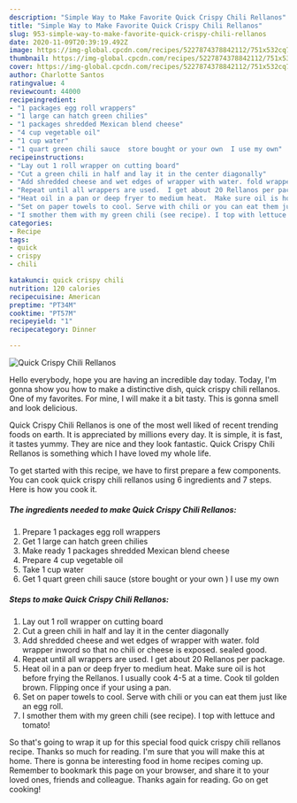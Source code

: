 ```yaml
---
description: "Simple Way to Make Favorite Quick Crispy Chili Rellanos"
title: "Simple Way to Make Favorite Quick Crispy Chili Rellanos"
slug: 953-simple-way-to-make-favorite-quick-crispy-chili-rellanos
date: 2020-11-09T20:39:19.492Z
image: https://img-global.cpcdn.com/recipes/5227874378842112/751x532cq70/quick-crispy-chili-rellanos-recipe-main-photo.jpg
thumbnail: https://img-global.cpcdn.com/recipes/5227874378842112/751x532cq70/quick-crispy-chili-rellanos-recipe-main-photo.jpg
cover: https://img-global.cpcdn.com/recipes/5227874378842112/751x532cq70/quick-crispy-chili-rellanos-recipe-main-photo.jpg
author: Charlotte Santos
ratingvalue: 4
reviewcount: 44000
recipeingredient:
- "1 packages egg roll wrappers"
- "1 large can hatch green chilies"
- "1 packages shredded Mexican blend cheese"
- "4 cup vegetable oil"
- "1 cup water"
- "1 quart green chili sauce  store bought or your own  I use my own"
recipeinstructions:
- "Lay out 1 roll wrapper on cutting board"
- "Cut a green chili in half and lay it in the center diagonally"
- "Add shredded cheese and wet edges of wrapper with water. fold wrapper inword so that no chili or cheese is exposed. sealed good."
- "Repeat until all wrappers are used.  I get about 20 Rellanos per package."
- "Heat oil in a pan or deep fryer to medium heat.  Make sure oil is hot before frying the Rellanos.  I usually cook 4-5 at a time. Cook til golden brown. Flipping once if your using a pan."
- "Set on paper towels to cool. Serve with chili or you can eat them just like an egg roll."
- "I smother them with my green chili (see recipe). I top with lettuce and tomato!"
categories:
- Recipe
tags:
- quick
- crispy
- chili

katakunci: quick crispy chili 
nutrition: 120 calories
recipecuisine: American
preptime: "PT34M"
cooktime: "PT57M"
recipeyield: "1"
recipecategory: Dinner

---
```



![Quick Crispy Chili Rellanos](https://img-global.cpcdn.com/recipes/5227874378842112/751x532cq70/quick-crispy-chili-rellanos-recipe-main-photo.jpg)

Hello everybody, hope you are having an incredible day today. Today, I'm gonna show you how to make a distinctive dish, quick crispy chili rellanos. One of my favorites. For mine, I will make it a bit tasty. This is gonna smell and look delicious.

Quick Crispy Chili Rellanos is one of the most well liked of recent trending foods on earth. It is appreciated by millions every day. It is simple, it is fast, it tastes yummy. They are nice and they look fantastic. Quick Crispy Chili Rellanos is something which I have loved my whole life.




To get started with this recipe, we have to first prepare a few components. You can cook quick crispy chili rellanos using 6 ingredients and 7 steps. Here is how you cook it.

<!--inarticleads1-->

##### The ingredients needed to make Quick Crispy Chili Rellanos:

1. Prepare 1 packages egg roll wrappers
1. Get 1 large can hatch green chilies
1. Make ready 1 packages shredded Mexican blend cheese
1. Prepare 4 cup vegetable oil
1. Take 1 cup water
1. Get 1 quart green chili sauce  (store bought or your own ) I use my own




<!--inarticleads2-->

##### Steps to make Quick Crispy Chili Rellanos:

1. Lay out 1 roll wrapper on cutting board
1. Cut a green chili in half and lay it in the center diagonally
1. Add shredded cheese and wet edges of wrapper with water. fold wrapper inword so that no chili or cheese is exposed. sealed good.
1. Repeat until all wrappers are used.  I get about 20 Rellanos per package.
1. Heat oil in a pan or deep fryer to medium heat.  Make sure oil is hot before frying the Rellanos.  I usually cook 4-5 at a time. Cook til golden brown. Flipping once if your using a pan.
1. Set on paper towels to cool. Serve with chili or you can eat them just like an egg roll.
1. I smother them with my green chili (see recipe). I top with lettuce and tomato!




So that's going to wrap it up for this special food quick crispy chili rellanos recipe. Thanks so much for reading. I'm sure that you will make this at home. There is gonna be interesting food in home recipes coming up. Remember to bookmark this page on your browser, and share it to your loved ones, friends and colleague. Thanks again for reading. Go on get cooking!
